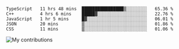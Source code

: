 <!--START_SECTION:waka-->
```text
TypeScript   11 hrs 48 mins  ████████████████▒░░░░░░░░   65.36 % 
C++          4 hrs 6 mins    █████▓░░░░░░░░░░░░░░░░░░░   22.76 % 
JavaScript   1 hr 5 mins     █▓░░░░░░░░░░░░░░░░░░░░░░░   06.01 % 
JSON         20 mins         ▒░░░░░░░░░░░░░░░░░░░░░░░░   01.86 % 
CSS          11 mins         ▒░░░░░░░░░░░░░░░░░░░░░░░░   01.06 % 
```
<!--END_SECTION:waka-->
<img src="https://github-readme-streak-stats.herokuapp.com/?user=pahas&theme=white" alt="My contributions" />
